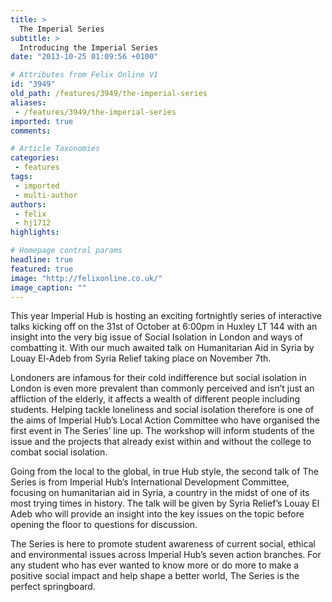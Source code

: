 ```yaml
---
title: >
  The Imperial Series
subtitle: >
  Introducing the Imperial Series
date: "2013-10-25 01:09:56 +0100"

# Attributes from Felix Online V1
id: "3949"
old_path: /features/3949/the-imperial-series
aliases:
 - /features/3949/the-imperial-series
imported: true
comments:

# Article Taxonomies
categories:
 - features
tags:
 - imported
 - multi-author
authors:
 - felix
 - hj1712
highlights:

# Homepage control params
headline: true
featured: true
image: "http://felixonline.co.uk/"
image_caption: ""
---
```


This year Imperial Hub is hosting an exciting fortnightly series of interactive talks kicking off on the 31st of October at 6:00pm in Huxley LT 144 with an insight into the very big issue of Social Isolation in London and ways of combatting it. With our much awaited talk on Humanitarian Aid in Syria by Louay El-Adeb from Syria Relief taking place on November 7th.

Londoners are infamous for their cold indifference but social isolation in London is even more prevalent than commonly perceived and isn’t just an affliction of the elderly, it affects a wealth of different people including students. Helping tackle loneliness and social isolation therefore is one of the aims of Imperial Hub’s Local Action Committee who have organised the first event in The Series’ line up. The workshop will inform students of the issue and the projects that already exist within and without the college to combat social isolation.

Going from the local to the global, in true Hub style, the second talk of The Series is from Imperial Hub’s International Development Committee, focusing on humanitarian aid in Syria, a country in the midst of one of its most trying times in history. The talk will be given by Syria Relief’s Louay El Adeb who will provide an insight into the key issues on the topic before opening the floor to questions for discussion.

The Series is here to promote student awareness of current social, ethical and environmental issues across Imperial Hub’s seven action branches. For any student who has ever wanted to know more or do more to make a positive social impact and help shape a better world, The Series is the perfect springboard.
